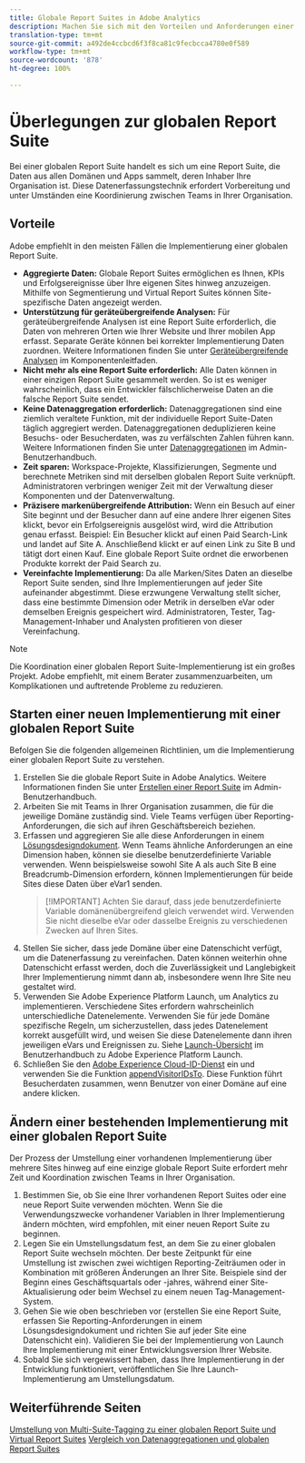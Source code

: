 ```yaml
---
title: Globale Report Suites in Adobe Analytics
description: Machen Sie sich mit den Vorteilen und Anforderungen einer globalen Report Suite vertraut.
translation-type: tm+mt
source-git-commit: a492de4ccbcd6f3f8ca81c9fecbcca4780e0f589
workflow-type: tm+mt
source-wordcount: '878'
ht-degree: 100%

---
```



# Überlegungen zur globalen Report Suite

Bei einer globalen Report Suite handelt es sich um eine Report Suite, die Daten aus allen Domänen und Apps sammelt, deren Inhaber Ihre Organisation ist. Diese Datenerfassungstechnik erfordert Vorbereitung und unter Umständen eine Koordinierung zwischen Teams in Ihrer Organisation.

## Vorteile

Adobe empfiehlt in den meisten Fällen die Implementierung einer globalen Report Suite.

* **Aggregierte Daten:** Globale Report Suites ermöglichen es Ihnen, KPIs und Erfolgsereignisse über Ihre eigenen Sites hinweg anzuzeigen. Mithilfe von Segmentierung und Virtual Report Suites können Site-spezifische Daten angezeigt werden.
* **Unterstützung für geräteübergreifende Analysen:** Für geräteübergreifende Analysen ist eine Report Suite erforderlich, die Daten von mehreren Orten wie Ihrer Website und Ihrer mobilen App erfasst. Separate Geräte können bei korrekter Implementierung Daten zuordnen. Weitere Informationen finden Sie unter [Geräteübergreifende Analysen](../../components/cda/overview.md) im Komponentenleitfaden.
* **Nicht mehr als eine Report Suite erforderlich:** Alle Daten können in einer einzigen Report Suite gesammelt werden. So ist es weniger wahrscheinlich, dass ein Entwickler fälschlicherweise Daten an die falsche Report Suite sendet.
* **Keine Datenaggregation erforderlich:** Datenaggregationen sind eine ziemlich veraltete Funktion, mit der individuelle Report Suite-Daten täglich aggregiert werden. Datenaggregationen deduplizieren keine Besuchs- oder Besucherdaten, was zu verfälschten Zahlen führen kann. Weitere Informationen finden Sie unter [Datenaggregationen](../../admin/c-manage-report-suites/rollup-report-suite.md) im Admin-Benutzerhandbuch.
* **Zeit sparen:** Workspace-Projekte, Klassifizierungen, Segmente und berechnete Metriken sind mit derselben globalen Report Suite verknüpft. Administratoren verbringen weniger Zeit mit der Verwaltung dieser Komponenten und der Datenverwaltung.
* **Präzisere markenübergreifende Attribution:** Wenn ein Besuch auf einer Site beginnt und der Besucher dann auf eine andere Ihrer eigenen Sites klickt, bevor ein Erfolgsereignis ausgelöst wird, wird die Attribution genau erfasst. Beispiel: Ein Besucher klickt auf einen Paid Search-Link und landet auf Site A. Anschließend klickt er auf einen Link zu Site B und tätigt dort einen Kauf. Eine globale Report Suite ordnet die erworbenen Produkte korrekt der Paid Search zu.
* **Vereinfachte Implementierung:** Da alle Marken/Sites Daten an dieselbe Report Suite senden, sind Ihre Implementierungen auf jeder Site aufeinander abgestimmt. Diese erzwungene Verwaltung stellt sicher, dass eine bestimmte Dimension oder Metrik in derselben eVar oder demselben Ereignis gespeichert wird. Administratoren, Tester, Tag-Management-Inhaber und Analysten profitieren von dieser Vereinfachung.

>[!NOTE]
>
>Die Koordination einer globalen Report Suite-Implementierung ist ein großes Projekt. Adobe empfiehlt, mit einem Berater zusammenzuarbeiten, um Komplikationen und auftretende Probleme zu reduzieren.

## Starten einer neuen Implementierung mit einer globalen Report Suite

Befolgen Sie die folgenden allgemeinen Richtlinien, um die Implementierung einer globalen Report Suite zu verstehen.

1. Erstellen Sie die globale Report Suite in Adobe Analytics. Weitere Informationen finden Sie unter [Erstellen einer Report Suite](../../admin/admin-console/create-report-suite.md) im Admin-Benutzerhandbuch.
2. Arbeiten Sie mit Teams in Ihrer Organisation zusammen, die für die jeweilige Domäne zuständig sind. Viele Teams verfügen über Reporting-Anforderungen, die sich auf ihren Geschäftsbereich beziehen.
3. Erfassen und aggregieren Sie alle diese Anforderungen in einem [Lösungsdesigndokument](solution-design.md). Wenn Teams ähnliche Anforderungen an eine Dimension haben, können sie dieselbe benutzerdefinierte Variable verwenden. Wenn beispielsweise sowohl Site A als auch Site B eine Breadcrumb-Dimension erfordern, können Implementierungen für beide Sites diese Daten über eVar1 senden.
   >[!IMPORTANT] Achten Sie darauf, dass jede benutzerdefinierte Variable domänenübergreifend gleich verwendet wird. Verwenden Sie nicht dieselbe eVar oder dasselbe Ereignis zu verschiedenen Zwecken auf Ihren Sites.
4. Stellen Sie sicher, dass jede Domäne über eine Datenschicht verfügt, um die Datenerfassung zu vereinfachen. Daten können weiterhin ohne Datenschicht erfasst werden, doch die Zuverlässigkeit und Langlebigkeit Ihrer Implementierung nimmt dann ab, insbesondere wenn Ihre Site neu gestaltet wird.
5. Verwenden Sie Adobe Experience Platform Launch, um Analytics zu implementieren. Verschiedene Sites erfordern wahrscheinlich unterschiedliche Datenelemente. Verwenden Sie für jede Domäne spezifische Regeln, um sicherzustellen, dass jedes Datenelement korrekt ausgefüllt wird, und weisen Sie diese Datenelemente dann ihren jeweiligen eVars und Ereignissen zu. Siehe [Launch-Übersicht](https://docs.adobe.com/content/help/de-DE/launch/using/overview.html) im Benutzerhandbuch zu Adobe Experience Platform Launch.
6. Schließen Sie den [Adobe Experience Cloud-ID-Dienst](https://docs.adobe.com/content/help/de-DE/id-service/using/home.html) ein und verwenden Sie die Funktion [appendVisitorIDsTo](https://docs.adobe.com/content/help/de-DE/id-service/using/id-service-api/methods/appendvisitorid.html). Diese Funktion führt Besucherdaten zusammen, wenn Benutzer von einer Domäne auf eine andere klicken.

## Ändern einer bestehenden Implementierung mit einer globalen Report Suite

Der Prozess der Umstellung einer vorhandenen Implementierung über mehrere Sites hinweg auf eine einzige globale Report Suite erfordert mehr Zeit und Koordination zwischen Teams in Ihrer Organisation.

1. Bestimmen Sie, ob Sie eine Ihrer vorhandenen Report Suites oder eine neue Report Suite verwenden möchten. Wenn Sie die Verwendungszwecke vorhandener Variablen in Ihrer Implementierung ändern möchten, wird empfohlen, mit einer neuen Report Suite zu beginnen.
2. Legen Sie ein Umstellungsdatum fest, an dem Sie zu einer globalen Report Suite wechseln möchten. Der beste Zeitpunkt für eine Umstellung ist zwischen zwei wichtigen Reporting-Zeiträumen oder in Kombination mit größeren Änderungen an Ihrer Site. Beispiele sind der Beginn eines Geschäftsquartals oder -jahres, während einer Site-Aktualisierung oder beim Wechsel zu einem neuen Tag-Management-System.
3. Gehen Sie wie oben beschrieben vor (erstellen Sie eine Report Suite, erfassen Sie Reporting-Anforderungen in einem Lösungsdesigndokument und richten Sie auf jeder Site eine Datenschicht ein). Validieren Sie bei der Implementierung von Launch Ihre Implementierung mit einer Entwicklungsversion Ihrer Website.
4. Sobald Sie sich vergewissert haben, dass Ihre Implementierung in der Entwicklung funktioniert, veröffentlichen Sie Ihre Launch-Implementierung am Umstellungsdatum.

## Weiterführende Seiten

[Umstellung von Multi-Suite-Tagging zu einer globalen Report Suite und Virtual Report Suites](../../components/vrs/vrs-considerations.md)
[Vergleich von Datenaggregationen und globalen Report Suites](../../admin/c-manage-report-suites/rollup-report-suite.md)
